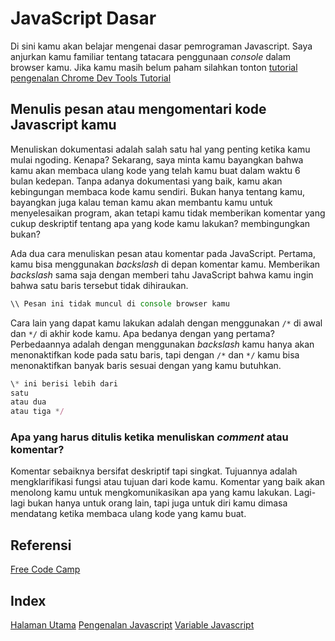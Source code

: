 # JavaScript Dasar

 Di sini kamu akan belajar mengenai dasar pemrograman Javascript. Saya anjurkan kamu familiar tentang tatacara penggunaan *console* dalam browser kamu. Jika kamu masih belum paham silahkan tonton [tutorial pengenalan Chrome Dev Tools Tutorial](https://www.youtube.com/watch?v=iXQu0YwRH4g)

## Menulis pesan atau mengomentari kode Javascript kamu

 Menuliskan dokumentasi adalah salah satu hal yang penting ketika kamu mulai ngoding. Kenapa? Sekarang, saya minta kamu bayangkan bahwa kamu akan membaca ulang kode yang telah kamu buat dalam waktu 6 bulan kedepan. Tanpa adanya dokumentasi yang baik, kamu akan kebingungan membaca kode kamu sendiri. Bukan hanya tentang kamu, bayangkan juga kalau teman kamu akan membantu kamu untuk menyelesaikan program, akan tetapi kamu tidak memberikan komentar yang cukup deskriptif tentang apa yang kode kamu lakukan? membingungkan bukan?

 Ada dua cara menuliskan pesan atau komentar pada JavaScript. Pertama, kamu bisa menggunakan *backslash* di depan komentar kamu. Memberikan *backslash* sama saja dengan memberi tahu JavaScript bahwa kamu ingin bahwa satu baris tersebut tidak dihiraukan.
  
 ```javascript
 \\ Pesan ini tidak muncul di console browser kamu
 ```

 Cara lain yang dapat kamu lakukan adalah dengan menggunakan ```/*``` di awal dan ```*/``` di akhir kode kamu. Apa bedanya dengan yang pertama? Perbedaannya adalah dengan menggunakan *backslash* kamu hanya akan menonaktifkan kode pada satu baris, tapi dengan ```/*``` dan ```*/``` kamu bisa menonaktifkan banyak baris sesuai dengan yang kamu butuhkan.

 ```javascript
 \* ini berisi lebih dari
 satu 
 atau dua
 atau tiga */
 ```
### Apa yang harus ditulis ketika menuliskan *comment* atau komentar?

 Komentar sebaiknya bersifat deskriptif tapi singkat. Tujuannya adalah mengklarifikasi fungsi atau tujuan dari kode kamu. Komentar yang baik akan menolong kamu untuk mengkomunikasikan apa yang kamu lakukan. Lagi-lagi bukan hanya untuk orang lain, tapi juga untuk diri kamu dimasa mendatang ketika membaca ulang kode yang kamu buat.


## Referensi
[Free Code Camp](https://www.freecodecamp.com)

## Index
[Halaman Utama](../index.md) 
[Pengenalan Javascript](IntroJs.md) 
[Variable Javascript](varibleJs.md)
